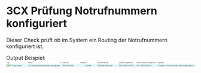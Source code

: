 # 3CX Prüfung Notrufnummern konfiguriert
Dieser Check prüft ob im System ein Routing der Notrufnummern konfiguriert ist.

Output Beispiel:
![Output Beispiel](../_images/image-20221128212840-10.png)